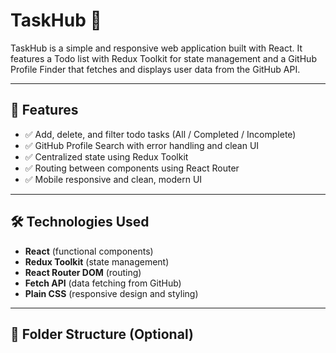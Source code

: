 # TaskHub 🧩

TaskHub is a simple and responsive web application built with React. It features a Todo list with Redux Toolkit for state management and a GitHub Profile Finder that fetches and displays user data from the GitHub API.

---

## 🚀 Features

- ✅ Add, delete, and filter todo tasks (All / Completed / Incomplete)
- ✅ GitHub Profile Search with error handling and clean UI
- ✅ Centralized state using Redux Toolkit
- ✅ Routing between components using React Router
- ✅ Mobile responsive and clean, modern UI

---

## 🛠️ Technologies Used

- **React** (functional components)
- **Redux Toolkit** (state management)
- **React Router DOM** (routing)
- **Fetch API** (data fetching from GitHub)
- **Plain CSS** (responsive design and styling)

---

## 📁 Folder Structure (Optional)

